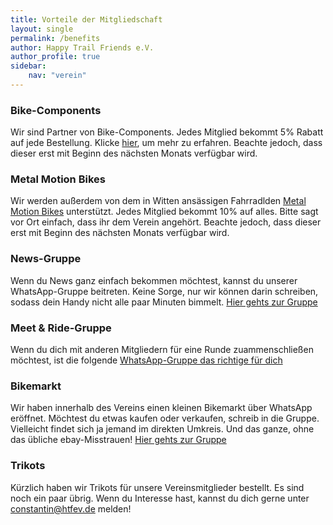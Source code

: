 ```yaml
---
title: Vorteile der Mitgliedschaft
layout: single
permalink: /benefits
author: Happy Trail Friends e.V.
author_profile: true
sidebar:
    nav: "verein"
---
```


### Bike-Components
Wir sind Partner von Bike-Components. Jedes Mitglied bekommt 5% Rabatt auf jede Bestellung. Klicke [hier](/bike-components), um mehr zu erfahren. Beachte jedoch, dass dieser erst mit Beginn des nächsten Monats verfügbar wird.

### Metal Motion Bikes
Wir werden außerdem von dem in Witten ansässigen Fahrradlden [Metal Motion Bikes](https://metalmotionbikes.de/) unterstützt. Jedes Mitglied bekommt 10% auf alles. Bitte sagt vor Ort einfach, dass ihr dem Verein angehört. Beachte jedoch, dass dieser erst mit Beginn des nächsten Monats verfügbar wird.

### News-Gruppe
Wenn du News ganz einfach bekommen möchtest, kannst du unserer WhatsApp-Gruppe beitreten. Keine Sorge, nur wir können darin schreiben, sodass dein Handy nicht alle paar Minuten bimmelt. [Hier gehts zur Gruppe](https://chat.whatsapp.com/KNxeW86HrfY62sWjAIaR1S)

### Meet & Ride-Gruppe
Wenn du dich mit anderen Mitgliedern für eine Runde zuammenschließen möchtest, ist die folgende [WhatsApp-Gruppe das richtige für dich](https://chat.whatsapp.com/IDxSEOfp7J45Q6qJj36n5l)
### Bikemarkt
Wir haben innerhalb des Vereins einen kleinen Bikemarkt über WhatsApp eröffnet. Möchtest du etwas kaufen oder verkaufen, schreib in die Gruppe. Vielleicht findet sich ja jemand im direkten Umkreis. Und das ganze, ohne das übliche ebay-Misstrauen! [Hier gehts zur Gruppe](https://chat.whatsapp.com/KCGLxBOdZJNIgZ8s7CnpjJ)

### Trikots
Kürzlich haben wir Trikots für unsere Vereinsmitglieder bestellt. Es sind noch ein paar übrig. Wenn du Interesse hast, kannst du dich gerne unter constantin@htfev.de melden!